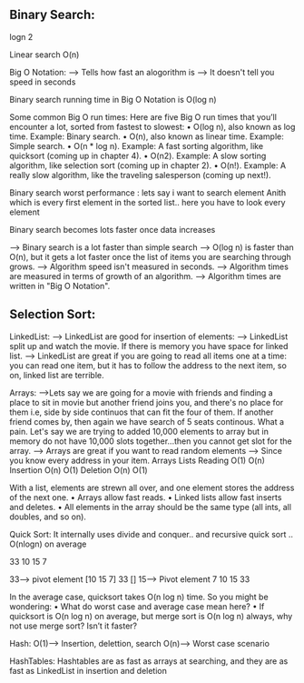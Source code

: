 Binary Search:
---------------

logn 2

Linear search O(n)


Big O Notation:
--> Tells how fast an alogorithm is
--> It doesn't tell you speed in seconds

Binary search running time in Big O Notation is O(log n)

Some common Big O run times:
Here are five Big O run times that you’ll encounter a lot, sorted from fastest to slowest:
• O(log n), also known as log time. Example: Binary search.
• O(n), also known as linear time. Example: Simple search.
• O(n * log n). Example: A fast sorting algorithm, like quicksort (coming up in chapter 4).
• O(n2). Example: A slow sorting algorithm, like selection sort (coming up in chapter 2).
• O(n!). Example: A really slow algorithm, like the traveling salesperson (coming up next!).


Binary search worst performance : lets say i want to search element Anith which is every first element in the sorted list.. here you have to look every element 

Binary search becomes lots faster once data increases 

--> Binary search is a lot faster than simple search
--> O(log n) is faster than O(n), but it gets a lot faster once the list of items you are searching through grows.
--> Algorithm speed isn't measured in seconds.
--> Algorithm times are measured in terms of growth of an algorithm.
--> Algorithm times are written in "Big O Notation".


Selection Sort:
--------------
LinkedList:	
--> LinkedList are good for insertion of elements:
--> LinkedList split up and watch the movie. If there is memory you have space for linked list.
--> LinkedList are great if you are going to read all items one at a time: you can read one item, but it has to follow the address to the next item, so on, linked list are terrible.

Arrays:
-->Lets say we are going for a movie with friends and finding a place to sit in movie but another friend joins you, and there's no place for them i.e, side by side continuos that can fit the four of them. If another friend comes by, then again we have search of 5 seats continous. What a pain.
Let's say we are trying to added 10,000 elements to array but in memory do not have 10,000 slots together...then you cannot get slot for the array.
--> Arrays are great if you want to read random elements
--> Since you know every address in your item.
		  Arrays 	Lists
Reading   O(1)		O(n)
Insertion O(n)		O(1)
Deletion  O(n)		O(1)

With a list, elements are strewn all over, and one element stores
the address of the next one.
• Arrays allow fast reads.
• Linked lists allow fast inserts and deletes.
• All elements in the array should be the same type (all ints,
all doubles, and so on).

Quick Sort: 
It internally uses divide and conquer.. and recursive quick sort .. O(nlogn) on average

33 10 15 7

33--> pivot element
[10 15 7] 33 []
15--> Pivot element
7 10 15 33

In the average case, quicksort takes O(n log n) time. So you might be wondering:
• What do worst case and average case mean here?
• If quicksort is O(n log n) on average, but merge sort is O(n log n)
always, why not use merge sort? Isn’t it faster?

Hash:
O(1)--> Insertion, delettion, search 
O(n)--> Worst case scenario

HashTables: Hashtables are as fast as arrays at searching, and they are as fast as LinkedList in insertion and deletion

